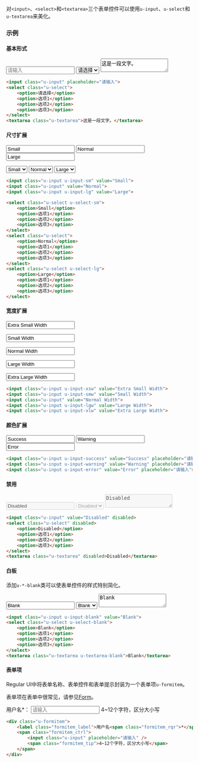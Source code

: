 对`<input>`、`<select>`和`<textarea>`三个表单控件可以使用`u-input`、`u-select`和`u-textarea`来美化。

### 示例
#### 基本形式

<div class="m-example">
<input class="u-input" placeholder="请输入">
<select class="u-select">
    <option>请选择</option>
    <option>选项1</option>
    <option>选项2</option>
    <option>选项3</option>
</select>
<textarea class="u-textarea">这是一段文字。</textarea>
</div>

```html
<input class="u-input" placeholder="请输入">
<select class="u-select">
    <option>请选择</option>
    <option>选项1</option>
    <option>选项2</option>
    <option>选项3</option>
</select>
<textarea class="u-textarea">这是一段文字。</textarea>
```

#### 尺寸扩展

<div class="m-example">
<input class="u-input u-input-sm" value="Small">
<input class="u-input" value="Normal">
<input class="u-input u-input-lg" value="Large">
<p></p>
<select class="u-select u-select-sm">
    <option>Small</option>
    <option>选项1</option>
    <option>选项2</option>
    <option>选项3</option>
</select>
<select class="u-select">
    <option>Normal</option>
    <option>选项1</option>
    <option>选项2</option>
    <option>选项3</option>
</select>
<select class="u-select u-select-lg">
    <option>Large</option>
    <option>选项1</option>
    <option>选项2</option>
    <option>选项3</option>
</select>
</div>

```html
<input class="u-input u-input-sm" value="Small">
<input class="u-input" value="Normal">
<input class="u-input u-input-lg" value="Large">

<select class="u-select u-select-sm">
    <option>Small</option>
    <option>选项1</option>
    <option>选项2</option>
    <option>选项3</option>
</select>
<select class="u-select">
    <option>Normal</option>
    <option>选项1</option>
    <option>选项2</option>
    <option>选项3</option>
</select>
<select class="u-select u-select-lg">
    <option>Large</option>
    <option>选项1</option>
    <option>选项2</option>
    <option>选项3</option>
</select>
```

#### 宽度扩展

<div class="m-example">
<input class="u-input u-input-xsw" value="Extra Small Width">
<p></p>
<input class="u-input u-input-smw" value="Small Width">
<p></p>
<input class="u-input" value="Normal Width">
<p></p>
<input class="u-input u-input-lgw" value="Large Width">
<p></p>
<input class="u-input u-input-xlw" value="Extra Large Width">
</div>

```html
<input class="u-input u-input-xsw" value="Extra Small Width">
<input class="u-input u-input-smw" value="Small Width">
<input class="u-input" value="Normal Width">
<input class="u-input u-input-lgw" value="Large Width">
<input class="u-input u-input-xlw" value="Extra Large Width">

```

#### 颜色扩展

<div class="m-example">
<input class="u-input u-input-success" value="Success" placeholder="请输入">
<input class="u-input u-input-warning" value="Warning" placeholder="请输入">
<input class="u-input u-input-error" value="Error" placeholder="请输入">
</div>

```html
<input class="u-input u-input-success" value="Success" placeholder="请输入">
<input class="u-input u-input-warning" value="Warning" placeholder="请输入">
<input class="u-input u-input-error" value="Error" placeholder="请输入">
```

#### 禁用

<div class="m-example">
<input class="u-input" value="Disabled" disabled>
<select class="u-select" disabled>
    <option>Disabled</option>
    <option>选项1</option>
    <option>选项2</option>
    <option>选项3</option>
</select>
<textarea class="u-textarea" disabled>Disabled</textarea>
</div>

```html
<input class="u-input" value="Disabled" disabled>
<select class="u-select" disabled>
    <option>Disabled</option>
    <option>选项1</option>
    <option>选项2</option>
    <option>选项3</option>
</select>
<textarea class="u-textarea" disabled>Disabled</textarea>
```

#### 白板

添加`u-*-blank`类可以使表单控件的样式特别简化。

<div class="m-example">
<input class="u-input u-input-blank" value="Blank">
<select class="u-select u-select-blank">
    <option>Blank</option>
    <option>选项1</option>
    <option>选项2</option>
    <option>选项3</option>
</select>
<textarea class="u-textarea u-textarea-blank">Blank</textarea>
</div>

```html
<input class="u-input u-input-blank" value="Blank">
<select class="u-select u-select-blank">
    <option>Blank</option>
    <option>选项1</option>
    <option>选项2</option>
    <option>选项3</option>
</select>
<textarea class="u-textarea u-textarea-blank">Blank</textarea>
```

#### 表单项

Regular UI中将表单名称、表单控件和表单提示封装为一个表单项`u-formitem`。

表单项在表单中很常见，请参见[Form](../cssmodule/form.html)。

<div class="m-example">
<div class="u-formitem">
    <label class="formitem_label">用户名<span class="formitem_rqr">*</span>：</label>
    <span class="formitem_ctrl">
        <input class="u-input" placeholder="请输入" />
        <span class="formitem_tip">4~12个字符，区分大小写</span>
    </span>
</div>
</div>

```html
<div class="u-formitem">
    <label class="formitem_label">用户名<span class="formitem_rqr">*</span>：</label>
    <span class="formitem_ctrl">
        <input class="u-input" placeholder="请输入" />
        <span class="formitem_tip">4~12个字符，区分大小写</span>
    </span>
</div>
```
